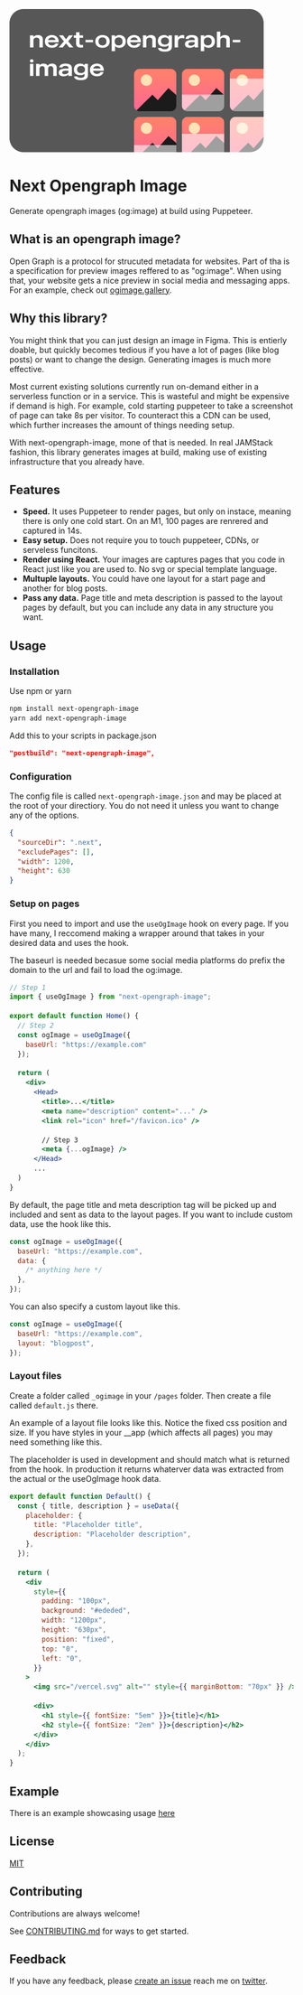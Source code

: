 ![Logo](banner.png)

# Next Opengraph Image

Generate opengraph images (og:image) at build using Puppeteer.

## What is an opengraph image?

Open Graph is a protocol for strucuted metadata for websites. Part of tha is a specification for preview images reffered to as "og:image". When using that, your website gets a nice preview in social media and messaging apps. For an example, check out [ogimage.gallery](https://www.ogimage.gallery/).

## Why this library?

You might think that you can just design an image in Figma. This is entierly doable, but quickly becomes tedious if you have a lot of pages (like blog posts) or want to change the design. Generating images is much more effective.

Most current existing solutions currently run on-demand either in a serverless function or in a service. This is wasteful and might be expensive if demand is high. For example, cold starting puppeteer to take a screenshot of page can take 8s per visitor. To counteract this a CDN can be used, which further increases the amount of things needing setup.

With next-opengraph-image, mone of that is needed. In real JAMStack fashion, this library generates images at build, making use of existing infrastructure that you already have.

## Features

- **Speed.** It uses Puppeteer to render pages, but only on instace, meaning there is only one cold start. On an M1, 100 pages are renrered and captured in 14s.
- **Easy setup.** Does not require you to touch puppeteer, CDNs, or serveless funcitons.
- **Render using React.** Your images are captures pages that you code in React just like you are used to. No svg or special template language.
- **Multuple layouts.** You could have one layout for a start page and another for blog posts.
- **Pass any data.** Page title and meta description is passed to the layout pages by default, but you can include any data in any structure you want.

## Usage

### Installation

Use npm or yarn

```bash
npm install next-opengraph-image
yarn add next-opengraph-image
```

Add this to your scripts in package.json

```json
"postbuild": "next-opengraph-image",
```

### Configuration

The config file is called `next-opengraph-image.json` and may be placed at the root of your directiory. You do not need it unless you want to change any of the options.

```json
{
  "sourceDir": ".next",
  "excludePages": [],
  "width": 1200,
  "height": 630
}
```

### Setup on pages

First you need to import and use the `useOgImage` hook on every page. If you have many, I reccomend making a wrapper around that takes in your desired data and uses the hook.

The baseurl is needed becasue some social media platforms do prefix the domain to the url and fail to load the og:image.

```jsx
// Step 1
import { useOgImage } from "next-opengraph-image";

export default function Home() {
  // Step 2
  const ogImage = useOgImage({
    baseUrl: "https://example.com"
  });

  return (
    <div>
      <Head>
        <title>...</title>
        <meta name="description" content="..." />
        <link rel="icon" href="/favicon.ico" />

        // Step 3
        <meta {...ogImage} />
      </Head>
      ...
  )
}
```

By default, the page title and meta description tag will be picked up and included and sent as data to the layout pages. If you want to include custom data, use the hook like this.

```jsx
const ogImage = useOgImage({
  baseUrl: "https://example.com",
  data: {
    /* anything here */
  },
});
```

You can also specify a custom layout like this.

```jsx
const ogImage = useOgImage({
  baseUrl: "https://example.com",
  layout: "blogpost",
});
```

### Layout files

Create a folder called `_ogimage` in your `/pages` folder. Then create a file called `default.js` there.

An example of a layout file looks like this. Notice the fixed css position and size. If you have styles in your \_\_app (which affects all pages) you may need something like this.

The placeholder is used in development and should match what is returned from the hook. In production it returns whaterver data was extracted from the actual or the useOgImage hook data.

```jsx
export default function Default() {
  const { title, description } = useData({
    placeholder: {
      title: "Placeholder title",
      description: "Placeholder description",
    },
  });

  return (
    <div
      style={{
        padding: "100px",
        background: "#ededed",
        width: "1200px",
        height: "630px",
        position: "fixed",
        top: "0",
        left: "0",
      }}
    >
      <img src="/vercel.svg" alt="" style={{ marginBottom: "70px" }} />

      <div>
        <h1 style={{ fontSize: "5em" }}>{title}</h1>
        <h2 style={{ fontSize: "2em" }}>{description}</h2>
      </div>
    </div>
  );
}
```

## Example

There is an example showcasing usage [here](/example)

## License

[MIT](LICENSE)

## Contributing

Contributions are always welcome!

See [CONTRIBUTING.md](CONTRIBUTING.md) for ways to get started.

## Feedback

If you have any feedback, please [create an issue](https://github.com/alvarlagerlof/next-opengraph-image/issues/new) reach me on [twitter](https://twitter.com/alvarlagerlof).

```

```
